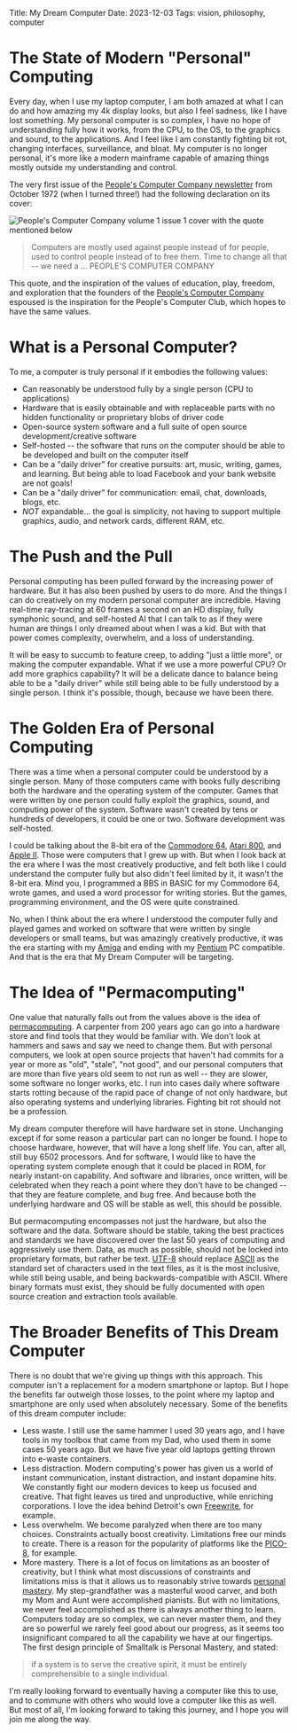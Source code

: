 Title: My Dream Computer
Date: 2023-12-03
Tags: vision, philosophy, computer

# The State of Modern "Personal" Computing
Every day, when I use my laptop computer, I am both amazed at what I can do and how amazing my 4k display looks, but also I feel sadness, like I have lost something. My personal computer is so complex, I have no hope of understanding fully how it works, from the CPU, to the OS, to the graphics and sound, to the applications. And I feel like I am constantly fighting bit rot, changing interfaces, surveillance, and bloat. My computer is no longer personal, it's more like a modern mainframe capable of amazing things mostly outside my understanding and control. 

The very first issue of the [People's Computer Company newsletter](https://archive.org/details/DigiBarnPeoplesComputerCompanyVol1No1Oct1972/mode/2up) from October 1972 (when I turned three!) had the following declaration on its cover:

![People's Computer Company volume 1 issue 1 cover with the quote mentioned below]({static}/images/1972-10-PCC-cover-small.jpg)

>Computers are mostly
>    used against people instead of for people,
>    used to control people instead of to free them.
>        Time to change all that --
>            we need a ...
>PEOPLE'S COMPUTER COMPANY

This quote, and the inspiration of the values of education, play, freedom, and exploration that the founders of the [People's Computer Company](https://en.wikipedia.org/wiki/People%27s_Computer_Company) espoused is the inspiration for the People's Computer Club, which hopes to have the same values.

# What is a Personal Computer?
To me, a computer is truly personal if it embodies the following values:

- Can reasonably be understood fully by a single person (CPU to applications)
- Hardware that is easily obtainable and with replaceable parts with no hidden functionality or proprietary blobs of driver code
- Open-source system software and a full suite of open source development/creative software
- Self-hosted -- the software that runs on the computer should be able to be developed and built on the computer itself
- Can be a "daily driver" for creative pursuits: art, music, writing, games, and learning. But being able to load Facebook and your bank website are not goals!
- Can be a "daily driver" for communication: email, chat, downloads, blogs, etc.
- *NOT* expandable... the goal is simplicity, not having to support multiple graphics, audio, and network cards, different RAM, etc.
    
# The Push and the Pull
Personal computing has been pulled forward by the increasing power of hardware. But it has also been pushed by users to do more. And the things I can do creatively on my modern personal computer are incredible. Having real-time ray-tracing at 60 frames a second on an HD display, fully symphonic sound, and self-hosted AI that I can talk to as if they were human are things I only dreamed about when I was a kid. But with that power comes complexity, overwhelm, and a loss of understanding.

It will be easy to succumb to feature creep, to adding "just a little more", or making the computer expandable. What if we use a more powerful CPU? Or add more graphics capability? It will be a delicate dance to balance being able to be a "daily driver" while still being able to be fully understood by a single person. I think it's possible, though, because we have been there.

# The Golden Era of Personal Computing
There was a time when a personal computer could be understood by a single person. Many of those computers came with books fully describing both the hardware and the operating system of the computer. Games that were written by one person could fully exploit the graphics, sound, and computing power of the system. Software wasn't created by tens or hundreds of developers, it could be one or two. Software development was self-hosted.

I could be talking about the 8-bit era of the [Commodore 64](https://en.wikipedia.org/wiki/Commodore_64), [Atari 800](https://en.wikipedia.org/wiki/Atari_8-bit_family), and [Apple II](https://en.wikipedia.org/wiki/Apple_II). Those were computers that I grew up with. But when I look back at the era where I was the most creatively productive, and felt both like I could understand the computer fully but also didn't feel limited by it, it wasn't the 8-bit era. Mind you, I programmed a BBS in BASIC for my Commodore 64, wrote games, and used a word processor for writing stories. But the games, programming environment, and the OS were quite constrained.

No, when I think about the era where I understood the computer fully and played games and worked on software that were written by single developers or small teams, but was amazingly creatively productive, it was the era starting with my [Amiga](https://en.wikipedia.org/wiki/Amiga) and ending with my [Pentium](https://en.wikipedia.org/wiki/X86) PC compatible. And that is the era that My Dream Computer will be targeting.

# The Idea of "Permacomputing"
One value that naturally falls out from the values above is the idea of [permacomputing](https://permacomputing.net/). A carpenter from 200 years ago can go into a hardware store and find tools that they would be familiar with. We don't look at hammers and saws and say we need to change them. But with personal computers, we look at open source projects that haven't had commits for a year or more as "old", "stale", "not good", and our personal computers that are more than five years old seem to not run as well -- they are slower, some software no longer works, etc. I run into cases daily where software starts rotting because of the rapid pace of change of not only hardware, but also operating systems and underlying libraries. Fighting bit rot should not be a profession.

My dream computer therefore will have hardware set in stone. Unchanging except if for some reason a particular part can no longer be found. I hope to choose hardware, however, that will have a long shelf life. You can, after all, still buy 6502 processors. And for software, I would like to have the operating system complete enough that it could be placed in ROM, for nearly instant-on capability. And software and libraries, once written, will be celebrated when they reach a point where they don't have to be changed -- that they are feature complete, and bug free. And because both the underlying hardware and OS will be stable as well, this should be possible.

But permacomputing encompasses not just the hardware, but also the software and the data. Software should be stable, taking the best practices and standards we have discovered over the last 50 years of computing and aggressively use them. Data, as much as possible, should not be locked into proprietary formats, but rather be text. [UTF-8](https://en.wikipedia.org/wiki/UTF-8) should replace [ASCII](https://en.wikipedia.org/wiki/ASCII) as the standard set of characters used in the text files, as it is the most inclusive, while still being usable, and being backwards-compatible with ASCII. Where binary formats must exist, they should be fully documented with open source creation and extraction tools available. 

# The Broader Benefits of This Dream Computer
There is no doubt that we're giving up things with this approach. This computer isn't a replacement for a modern smartphone or laptop. But I hope the benefits far outweigh those losses, to the point where my laptop and smartphone are only used when absolutely necessary. Some of the benefits of this dream computer include:

- Less waste. I still use the same hammer I used 30 years ago, and I have tools in my toolbox that came from my Dad, who used them in some cases 50 years ago. But we have five year old laptops getting thrown into e-waste containers.
- Less distraction. Modern computing's power has given us a world of instant communication, instant distraction, and instant dopamine hits. We constantly fight our modern devices to keep us focused and creative. That fight leaves us tired and unproductive, while enriching corporations. I love the idea behind Detroit's own [Freewrite](https://getfreewrite.com/), for example.
- Less overwhelm. We become paralyzed when there are too many choices. Constraints actually boost creativity. Limitations free our minds to create. There is a reason for the popularity of platforms like the [PICO-8](https://www.lexaloffle.com/pico-8.php), for example.
- More mastery. There is a lot of focus on limitations as an booster of creativity, but I think what most discussions of constraints and limitations miss is that it allows us to reasonably strive towards [personal mastery](https://www.cs.virginia.edu/~evans/cs655/readings/smalltalk.html). My step-grandfather was a masterful wood carver, and both my Mom and Aunt were accomplished pianists. But with no limitations, we never feel accomplished as there is always another thing to learn. Computers today are so complex, we can never master them, and they are so powerful we rarely feel good about our progress, as it seems too insignificant compared to all the capability we have at our fingertips. The first design principle of Smalltalk is Personal Mastery, and stated:

>if a system is to serve the creative spirit, it must be entirely comprehensible to a single individual.

I'm really looking forward to eventually having a computer like this to use, and to commune with others who would love a computer like this as well. But most of all, I'm looking forward to taking this journey, and I hope you will join me along the way. 
